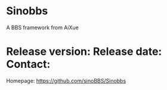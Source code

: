 Sinobbs
===================================================================================

A BBS framework from AiXue

Release version:
Release date:
Contact:
===================================================================================
Homepage: https://github.com/sinoBBS/Sinobbs

